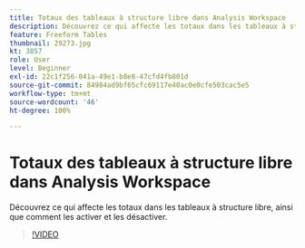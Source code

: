 ```yaml
---
title: Totaux des tableaux à structure libre dans Analysis Workspace
description: Découvrez ce qui affecte les totaux dans les tableaux à structure libre, ainsi que comment les activer et les désactiver.
feature: Freeform Tables
thumbnail: 29273.jpg
kt: 3857
role: User
level: Beginner
exl-id: 22c1f256-041a-49e1-b8e8-47cfd4fb801d
source-git-commit: 84984ad9bf65cfc69117e40ac0e0cfe503cac5e5
workflow-type: tm+mt
source-wordcount: '46'
ht-degree: 100%

---
```


# Totaux des tableaux à structure libre dans Analysis Workspace

Découvrez ce qui affecte les totaux dans les tableaux à structure libre, ainsi que comment les activer et les désactiver.

>[!VIDEO](https://video.tv.adobe.com/v/29273/?quality=12&learn=on)
